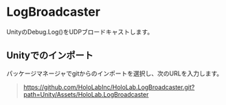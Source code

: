 # LogBroadcaster
UnityのDebug.Log()をUDPブロードキャストします。


## Unityでのインポート

パッケージマネージャでgitからのインポートを選択し、次のURLを入力します。

>https://github.com/HoloLabInc/HoloLab.LogBroadcaster.git?path=Unity/Assets/HoloLab.LogBroadcaster
